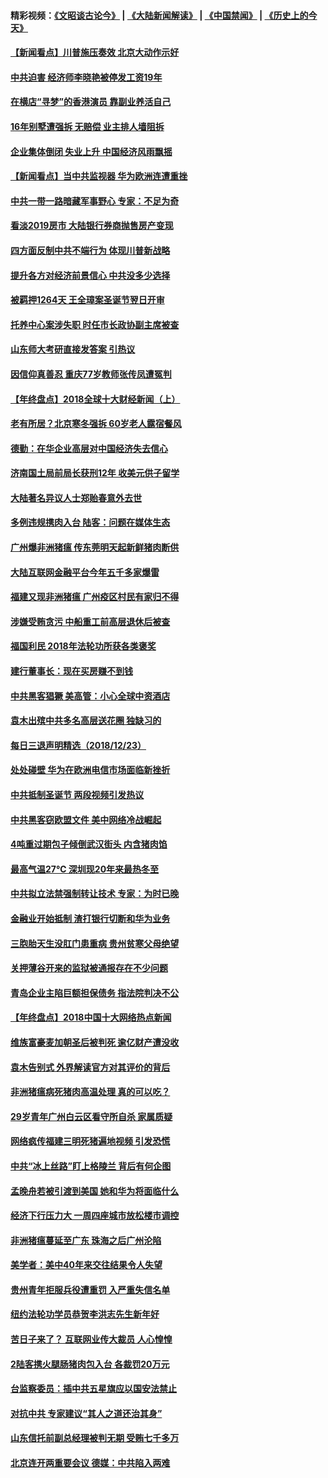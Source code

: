 #### 精彩视频：[《文昭谈古论今》](https://github.com/gfw-breaker/wenzhao/blob/master/README.md?t=12242130) | [《大陆新闻解读》](https://github.com/gfw-breaker/ntdtv-comedy/blob/master/README.md?t=12242130) | [《中国禁闻》](https://github.com/gfw-breaker/ntdtv-news/blob/master/README.md?t=12242130) | [《历史上的今天》](https://github.com/gfw-breaker/today-in-history/blob/master/README.md?t=12242130) 

#### [【新闻看点】川普施压奏效 北京大动作示好](../pages/nsc413/n10930510.md?t=12242130) 

#### [中共迫害 经济师李晓艳被停发工资19年](../pages/nsc413/n10930176.md?t=12242130) 

#### [在横店“寻梦”的香港演员 靠副业养活自己](../pages/nsc413/n10930659.md?t=12242130) 

#### [16年别墅遭强拆 无赔偿 业主排人墙阻拆](../pages/nsc413/n10930627.md?t=12242130) 

#### [企业集体倒闭 失业上升 中国经济风雨飘摇](../pages/nsc413/n10930443.md?t=12242130) 

#### [【新闻看点】当中共监视器 华为欧洲连遭重挫](../pages/nsc413/n10930646.md?t=12242130) 

#### [中共一带一路暗藏军事野心 专家：不足为奇](../pages/nsc413/n10930595.md?t=12242130) 

#### [看淡2019房市 大陆银行券商抛售房产变现](../pages/nsc413/n10930539.md?t=12242130) 

#### [四方面反制中共不端行为 体现川普新战略](../pages/nsc413/n10930171.md?t=12242130) 

#### [提升各方对经济前景信心 中共没多少选择](../pages/nsc413/n10930457.md?t=12242130) 

#### [被羁押1264天 王全璋案圣诞节翌日开审](../pages/nsc413/n10930430.md?t=12242130) 

#### [托养中心案涉失职 时任市长政协副主席被查](../pages/nsc413/n10930098.md?t=12242130) 

#### [山东师大考研直接发答案 引热议](../pages/nsc413/n10930444.md?t=12242130) 

#### [因信仰真善忍 重庆77岁教师张传凤遭冤判](../pages/nsc413/n10930080.md?t=12242130) 

#### [【年终盘点】2018全球十大财经新闻（上）](../pages/nsc413/n10907371.md?t=12242130) 

#### [老有所居？北京寒冬强拆 60岁老人露宿餐风](../pages/nsc413/n10930165.md?t=12242130) 

#### [德勤：在华企业高层对中国经济失去信心](../pages/nsc413/n10929872.md?t=12242130) 

#### [济南国土局前局长获刑12年 收美元供子留学](../pages/nsc413/n10930044.md?t=12242130) 

#### [大陆著名异议人士郑贻春意外去世](../pages/nsc413/n10929938.md?t=12242130) 


#### [多例违规携肉入台 陆客：问题在媒体生态](../pages/nsc413/n10930058.md?t=12242130) 

#### [广州爆非洲猪瘟 传东莞明天起新鲜猪肉断供](../pages/nsc413/n10929876.md?t=12242130) 

#### [大陆互联网金融平台今年五千多家爆雷](../pages/nsc413/n10929352.md?t=12242130) 

#### [福建又现非洲猪瘟 广州疫区村民有家归不得](../pages/nsc413/n10929511.md?t=12242130) 

#### [涉嫌受贿贪污 中船重工前高层退休后被查](../pages/nsc413/n10929300.md?t=12242130) 

#### [福国利民 2018年法轮功所获各类褒奖](../pages/nsc413/n10921963.md?t=12242130) 

#### [建行董事长：现在买房赚不到钱](../pages/nsc413/n10929292.md?t=12242130) 

#### [中共黑客猖獗 美高管：小心全球中资酒店](../pages/nsc413/n10929251.md?t=12242130) 

#### [袁木出殡中共多名高层送花圈 独缺习的](../pages/nsc413/n10929203.md?t=12242130) 

#### [每日三退声明精选（2018/12/23）](../pages/nsc413/n10929260.md?t=12242130) 

#### [处处碰壁 华为在欧洲电信市场面临新挫折](../pages/nsc413/n10929057.md?t=12242130) 

#### [中共抵制圣诞节 两段视频引发热议](../pages/nsc413/n10928932.md?t=12242130) 

#### [中共黑客窃欧盟文件 美中网络冷战崛起](../pages/nsc413/n10928801.md?t=12242130) 

#### [4吨重过期包子倾倒武汉街头 内含猪肉馅](../pages/nsc413/n10928817.md?t=12242130) 

#### [最高气温27℃ 深圳现20年来最热冬至](../pages/nsc413/n10928721.md?t=12242130) 

#### [中共拟立法禁强制转让技术 专家：为时已晚](../pages/nsc413/n10928679.md?t=12242130) 

#### [金融业开始抵制 渣打银行切断和华为业务](../pages/nsc413/n10927990.md?t=12242130) 

#### [三胞胎天生没肛门患重病 贵州贫寒父母绝望](../pages/nsc413/n10928626.md?t=12242130) 

#### [关押薄谷开来的监狱被通报存在不少问题](../pages/nsc413/n10928509.md?t=12242130) 

#### [青岛企业主陷巨额担保债务 指法院判决不公](../pages/nsc413/n10926829.md?t=12242130) 

#### [【年终盘点】2018中国十大网络热点新闻](../pages/nsc413/n10909735.md?t=12242130) 

#### [维族富豪麦加朝圣后被判死 逾亿财产遭没收](../pages/nsc413/n10928428.md?t=12242130) 

#### [袁木告别式 外界解读官方对其评价的背后](../pages/nsc413/n10928446.md?t=12242130) 


#### [非洲猪瘟病死猪肉高温处理 真的可以吃？](../pages/nsc413/n10923662.md?t=12242130) 

#### [29岁青年广州白云区看守所自杀 家属质疑](../pages/nsc413/n10928071.md?t=12242130) 

#### [网络疯传福建三明死猪遍地视频 引发恐慌](../pages/nsc413/n10928092.md?t=12242130) 

#### [中共“冰上丝路”盯上格陵兰 背后有何企图](../pages/nsc413/n10926007.md?t=12242130) 

#### [孟晚舟若被引渡到美国 她和华为将面临什么](../pages/nsc413/n10927282.md?t=12242130) 

#### [经济下行压力大 一周四座城市放松楼市调控](../pages/nsc413/n10927579.md?t=12242130) 

#### [非洲猪瘟蔓延至广东 珠海之后广州沦陷](../pages/nsc413/n10927799.md?t=12242130) 

#### [美学者：美中40年来交往结果令人失望](../pages/nsc413/n10927569.md?t=12242130) 

#### [贵州青年拒服兵役遭重罚 入严重失信名单](../pages/nsc413/n10927494.md?t=12242130) 

#### [纽约法轮功学员恭贺李洪志先生新年好](../pages/nsc413/n10927429.md?t=12242130) 

#### [苦日子来了？ 互联网业传大裁员 人心惶惶](../pages/nsc413/n10927580.md?t=12242130) 

#### [2陆客携火腿肠猪肉包入台 各裁罚20万元](../pages/nsc413/n10927521.md?t=12242130) 

#### [台监察委员：插中共五星旗应以国安法禁止](../pages/nsc413/n10927467.md?t=12242130) 

#### [对抗中共 专家建议“其人之道还治其身”](../pages/nsc413/n10927398.md?t=12242130) 

#### [山东信托前副总经理被判无期 受贿七千多万](../pages/nsc413/n10926054.md?t=12242130) 

#### [北京连开两重要会议 德媒：中共陷入两难](../pages/nsc413/n10927107.md?t=12242130) 

